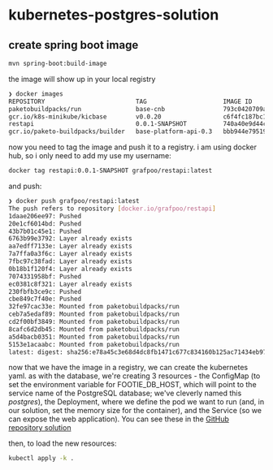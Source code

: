 # kubernetes-postgres-solution

## create spring boot image

```sh
mvn spring-boot:build-image
```

the image will show up in your local registry

```sh
❯ docker images
REPOSITORY                         TAG                     IMAGE ID       CREATED        SIZE
paketobuildpacks/run               base-cnb                793c0420709a   45 hours ago   87.7MB
gcr.io/k8s-minikube/kicbase        v0.0.20                 c6f4fc187bc1   4 weeks ago    1.09GB
restapi                            0.0.1-SNAPSHOT          740a40e9d44c   41 years ago   288MB
gcr.io/paketo-buildpacks/builder   base-platform-api-0.3   bbb944e79519   41 years ago   590MB
```

now you need to tag the image and push it to a registry. i am using docker hub, so i only need to add my use my username:

```sh
docker tag restapi:0.0.1-SNAPSHOT grafpoo/restapi:latest
```

and push:

```sh
❯ docker push grafpoo/restapi:latest
The push refers to repository [docker.io/grafpoo/restapi]
1daae206ee97: Pushed
20e1cf6014bd: Pushed
43b7b01c45e1: Pushed
6763b99e3792: Layer already exists
aa7edff7133e: Layer already exists
7a7ffa0a3f6c: Layer already exists
7fbc97c38fad: Layer already exists
0b18b1f120f4: Layer already exists
7074331958bf: Pushed
ec0381c8f321: Layer already exists
230fbfb3ce9c: Pushed
cbe849c7f40e: Pushed
32fe97cac33e: Mounted from paketobuildpacks/run
ceb7a5edaf89: Mounted from paketobuildpacks/run
cd2f00bf3849: Mounted from paketobuildpacks/run
8cafc6d2db45: Mounted from paketobuildpacks/run
a5d4bacb0351: Mounted from paketobuildpacks/run
5153e1acaabc: Mounted from paketobuildpacks/run
latest: digest: sha256:e78a45c3e68d4dc8fb1471c677c834160b125ac71434eb97c64471a9228ef8f4 size: 4087
```

now that we have the image in a registry, we can create the kubernetes yaml. as with the database, we're creating 3 resources - the ConfigMap (to set the environment variable for FOOTIE_DB_HOST, which will point to the service name of the PostgreSQL database; we've cleverly named this _postgres_), the Deployment, where we define the pod we want to run (and, in our solution, set the memory size for the container), and the Service (so we can expose the web application). You can see these in the [GitHub repository solution](https://github.com/grafpoo/kubernetes-liveproject-solution)

then, to load the new resources:

```sh
kubectl apply -k .
```
